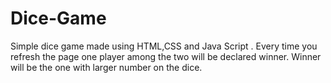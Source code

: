 # Dice-Game
Simple dice game made using HTML,CSS and Java Script . Every time you refresh the page one player among the two will be declared winner. Winner will be the one with larger number on the dice. 
